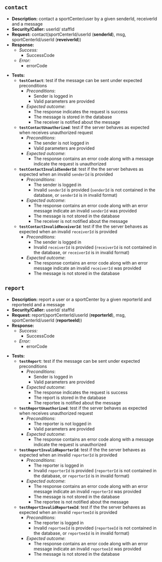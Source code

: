 `contact`
---
- **Description:** contact a sportCenter/user by a given senderId, receiverId and a message
- **Security/Caller:** userId/ staffId
- **Request:** contact(sportCenterId/userId (**senderId**), msg, sportCenterId/userId (**reveiverId**))
- **Response:**
    + *Success:*
        + SuccessCode
    + *Error:*
        + errorCode
+ **Tests:**
    + **`testContact`**: test if the message can be sent under expected preconditions
        + _Preconditions_:
            + Sender is logged in
            + Valid parameters are provided
        + _Expected outcome_:
            + The response indicates the request is success
            + The message is stored in the database
            + The receiver is notified about the message
    + **`testContactUnauthorized`**: test if the server behaves as expected when receives unauthorized request
        + _Preconditions_:
            + The sender is not logged in
            + Valid parameters are provided
        + _Expected outcome_:
            + The response contains an error code along with a message indicate the request is unauthorized
    + **`testContactInvalidSenderId`**: test if the the server behaves as expected when an invalid `senderId` is provided
        + _Preconditions_:
            + The sender is logged in
            + Invalid `senderId` is provided (`senderId` is not contained in the database, or `senderId` is in invalid format)
        + _Expected outcome_:
            + The response contains an error code along with an error message indicate an invalid `senderId` was provided
            + The message is not stored in the database
            + The receiver is not notified about the message
    + **`testContactInvalidReceiverId`**: test if the the server behaves as expected when an invalid `receiverId` is provided
        + _Preconditions_:
            + The sender is logged in
            + Invalid `receiverId` is provided (`receiverId` is not contained in the database, or `receiverId` is in invalid format)
        + _Expected outcome_:
            + The response contains an error code along with an error message indicate an invalid `receiverId` was provided
            + The message is not stored in the database

`report`
---
- **Description:** report a user or a sportCenter by a given reporterId and reporteeId and a message
- **Security/Caller:** userId/ staffId
- **Request:** report(sportCenterId/userId (**reporterId**), msg, sportCenterId/userId (**reporteeId**))
- **Response:**
    + *Success:*
        + SuccessCode
    + *Error:*
        + errorCode
+ **Tests:**
    + **`testReport`**: test if the message can be sent under expected preconditions
        + _Preconditions_:
            + Sender is logged in
            + Valid parameters are provided
        + _Expected outcome_:
            + The response indicates the request is success
            + The report is stored in the database
            + The reportee is notified about the message
    + **`testReportUnauthorized`**: test if the server behaves as expected when receives unauthorized request
        + _Preconditions_:
            + The reporter is not logged in
            + Valid parameters are provided
        + _Expected outcome_:
            + The response contains an error code along with a message indicate the request is unauthorized
    + **`testReportInvalidReporterId`**: test if the the server behaves as expected when an invalid `reporterId` is provided
        + _Preconditions_:
            + The reporter is logged in
            + Invalid `reporterId` is provided (`reporterId` is not contained in the database, or `reporterId` is in invalid format)
        + _Expected outcome_:
            + The response contains an error code along with an error message indicate an invalid `reporterId` was provided
            + The message is not stored in the database
            + The reportee is not notified about the message
    + **`testReportInvalidReporteeId`**: test if the the server behaves as expected when an invalid `reporteeId` is provided
        + _Preconditions_:
            + The reporter is logged in
            + Invalid `reporteeId` is provided (`reporteeId` is not contained in the database, or `reporteeId` is in invalid format)
        + _Expected outcome_:
            + The response contains an error code along with an error message indicate an invalid `reporteeId` was provided
            + The message is not stored in the database
